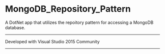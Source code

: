 # MongoDB_Repository_Pattern
A DotNet app that utilizes the repoitory pattern for accessing a MongoDB database.

---

Developed with Visual Studio 2015 Community

---

